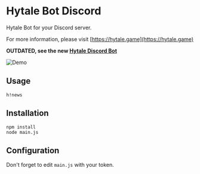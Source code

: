 # Hytale Bot Discord

Hytale Bot for your Discord server.

For more information, please visit [https://hytale.game](https://hytale.game)

**OUTDATED, see the new [Hytale Discord Bot](https://github.com/mTxServ/ElDictator)**

![Demo](demo.png)

## Usage

```
h!news
```

## Installation

```
npm install
node main.js
```

## Configuration

Don't forget to edit `main.js` with your token.
